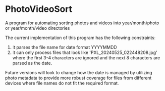 # PhotoVideoSort
A program for automating sorting photos and videos into year/month/photo or year/month/video directories

The current implementation of this program has the following constraints:
1. It parses the file name for date format YYYYMMDD
2. It can only process files that look like 'PXL_20240525_022448208.jpg' where the first 3-4 characters are ignored and the next 8 characters are parsed as the date.

Future versions will look to change how the date is managed by utilizing photo metadata to provide more robust coverage for files from different devices where file names do not fit the required format.
